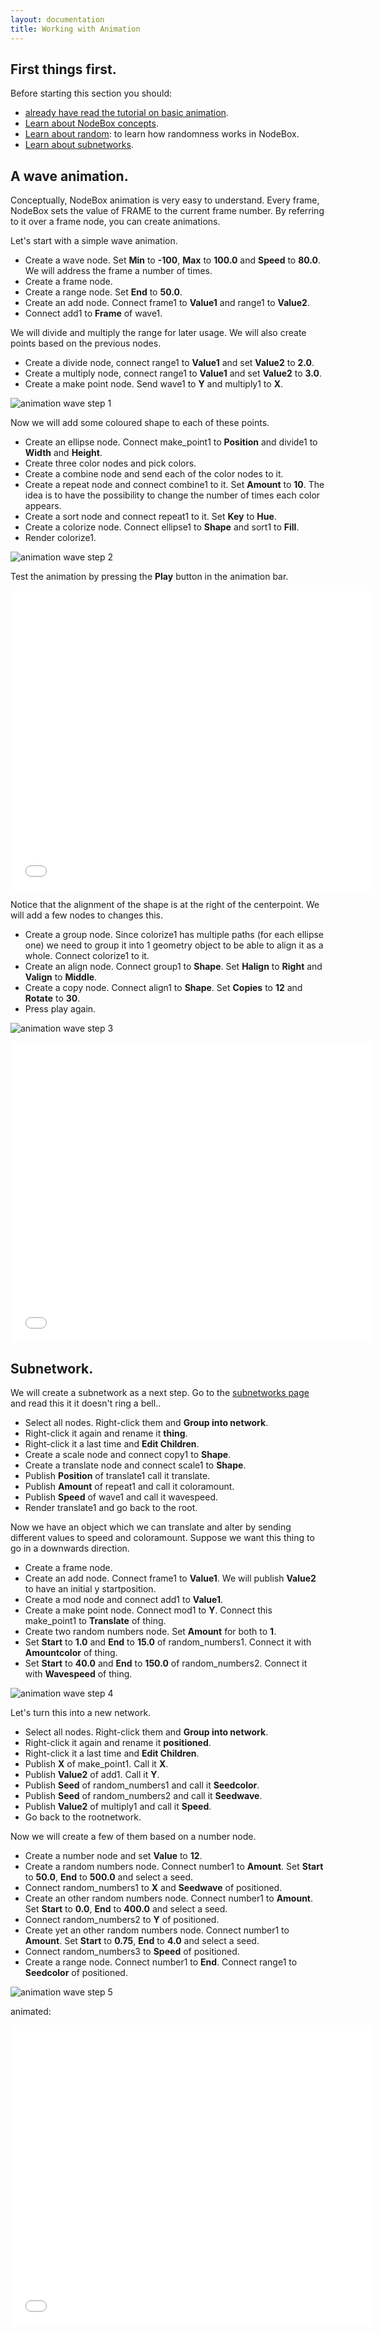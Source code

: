 ```yaml
---
layout: documentation
title: Working with Animation
---
```


First things first.
-------------------
Before starting this section you should:

* [already have read the tutorial on basic animation](/node/documentation/tutorial/animation.html).
* [Learn about NodeBox concepts](../concepts/concepts.html).
* [Learn about random](../concepts/randomness.html): to learn how randomness works in NodeBox.
* [Learn about subnetworks](../concepts/subnetworks.html).

A wave animation.
------------------

Conceptually, NodeBox animation is very easy to understand. Every frame, NodeBox sets the value of FRAME to the current frame number. By referring to it over a frame node, you can create animations.

Let's start with a simple wave animation.

* Create a wave node. Set **Min** to **-100**, **Max** to **100.0** and **Speed** to **80.0**. We will address the frame a number of times.
* Create a frame node.
* Create a range node. Set **End** to **50.0**.
* Create an add node. Connect frame1 to **Value1** and range1 to **Value2**.
* Connect add1 to **Frame** of wave1.

We will divide and multiply the range for later usage. We will also create points based on the previous nodes.

* Create a divide node, connect range1 to **Value1** and set **Value2** to **2.0**. 
* Create a multiply node, connect range1 to **Value1** and set **Value2** to **3.0**.
* Create a make point node. Send wave1 to **Y** and multiply1 to **X**.

![animation wave step 1](animation-wave-a.png)

Now we will add some coloured shape to each of these points.

* Create an ellipse node. Connect make_point1 to **Position** and divide1 to **Width** and **Height**.
* Create three color nodes and pick colors.
* Create a combine node and send each of the color nodes to it.
* Create a repeat node and connect combine1 to it. Set **Amount** to **10**. The idea is to have the possibility to change the number of times each color appears.
* Create a sort node and connect repeat1 to it. Set **Key** to **Hue**.
* Create a colorize node. Connect ellipse1 to **Shape** and sort1 to **Fill**.
* Render colorize1.

![animation wave step 2](animation-wave-b.png)

Test the animation by pressing the **Play** button in the animation bar.

<object classid="clsid:02BF25D5-8C17-4B23-BC80-D3488ABDDC6B" width="580"
        height="480" codebase="http://www.apple.com/qtactivex/qtplugin.cab">
        <param name="src" value="animation-snake.m4v" />
        <param name="autoplay" value="true" />
        <param name="controller" value="true" />
        <param name="loop" value="true" />
        <embed src="animation-snake.m4v" width="580" height="480" autoplay="true" 
        controller="true" loop="true" pluginspage="http://www.apple.com/quicktime/download/">
        </embed>
</object>

Notice that the alignment of the shape is at the right of the centerpoint. We will add a few nodes to changes this.

* Create a group node. Since colorize1 has multiple paths (for each ellipse one) we need to group it into 1 geometry object to be able to align it as a whole. Connect colorize1 to it.
* Create an align node. Connect group1 to **Shape**. Set **Halign** to **Right** and **Valign** to **Middle**.
* Create a copy node. Connect align1 to **Shape**. Set **Copies** to **12** and **Rotate** to **30**.
* Press play again.

![animation wave step 3](animation-wave-c.png)

<object classid="clsid:02BF25D5-8C17-4B23-BC80-D3488ABDDC6B" width="580"
        height="480" codebase="http://www.apple.com/qtactivex/qtplugin.cab">
        <param name="src" value="animation-wave.m4v" />
        <param name="autoplay" value="true" />
        <param name="controller" value="true" />
        <param name="loop" value="true" />
        <embed src="animation-wave.m4v" width="580" height="480" autoplay="true" 
        controller="true" loop="true" pluginspage="http://www.apple.com/quicktime/download/">
        </embed>
</object>

Subnetwork.
-------------

We will create a subnetwork as a next step. 
Go to the [subnetworks page](../concepts/subnetworks.html) and read this it it doesn't ring a bell..

* Select all nodes. Right-click them and **Group into network**.
* Right-click it again and rename it **thing**.
* Right-click it a last time and **Edit Children**.
* Create a scale node and connect copy1 to **Shape**.
* Create a translate node and connect scale1 to **Shape**.
* Publish **Position** of translate1 call it translate.
* Publish **Amount** of repeat1 and call it coloramount.
* Publish **Speed** of wave1 and call it wavespeed.
* Render translate1 and go back to the root.

Now we have an object which we can translate and alter by sending different values to speed and coloramount. Suppose we want this thing to go in a downwards direction.

* Create a frame node.
* Create an add node. Connect frame1 to **Value1**. We will publish **Value2** to have an initial y startposition.
* Create a mod node and connect add1 to **Value1**.
* Create a make point node. Connect mod1 to **Y**. Connect this make_point1 to **Translate** of thing.
* Create two random numbers node. Set **Amount** for both to **1**. 
* Set **Start** to **1.0** and **End** to **15.0** of random_numbers1. Connect it with **Amountcolor** of thing.
* Set **Start** to **40.0** and **End** to **150.0** of random_numbers2. Connect it with **Wavespeed** of thing.

![animation wave step 4](animation-wave-d.png)

Let's turn this into a new network.

* Select all nodes. Right-click them and **Group into network**.
* Right-click it again and rename it **positioned**.
* Right-click it a last time and **Edit Children**.
* Publish **X** of make_point1. Call it **X**.
* Publish **Value2** of add1. Call it **Y**.
* Publish **Seed** of random_numbers1 and call it **Seedcolor**.
* Publish **Seed** of random_numbers2 and call it **Seedwave**.
* Publish **Value2** of multiply1 and call it **Speed**.
* Go back to the rootnetwork.

Now we will create a few of them based on a number node.

* Create a number node and set **Value** to **12**.
* Create a random numbers node. Connect number1 to **Amount**. Set **Start** to **50.0**, **End** to **500.0** and select a seed.
* Connect random_numbers1 to **X** and **Seedwave** of positioned.
* Create an other random numbers node. Connect number1 to **Amount**. Set **Start** to **0.0**, **End** to **400.0** and select a seed.
* Connect random_numbers2 to **Y** of positioned.
* Create yet an other random numbers node. Connect number1 to **Amount**. Set **Start** to **0.75**, **End** to **4.0** and select a seed.
* Connect random_numbers3 to **Speed** of positioned.
* Create a range node. Connect number1 to **End**. Connect range1 to **Seedcolor** of positioned.

![animation wave step 5](animation-wave-e.png)

animated:

<object classid="clsid:02BF25D5-8C17-4B23-BC80-D3488ABDDC6B" width="580"
        height="480" codebase="http://www.apple.com/qtactivex/qtplugin.cab">
        <param name="src" value="animation-wave-set.m4v" />
        <param name="autoplay" value="true" />
        <param name="controller" value="true" />
        <param name="loop" value="true" />
        <embed src="animation-wave-set.m4v" width="580" height="480" autoplay="true" 
        controller="true" loop="true" pluginspage="http://www.apple.com/quicktime/download/">
        </embed>
</object>
